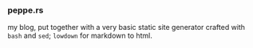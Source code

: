### peppe.rs

my blog, put together with a very basic static site generator crafted with
`bash` and `sed`; `lowdown` for markdown to html.

